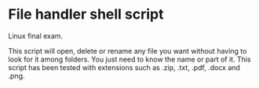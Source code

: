 # File handler shell script
Linux final exam.

This script will open, delete or rename any file you want without having to look for it among folders. You just need to know the name or part of it.
This script has been tested with extensions such as .zip, .txt, .pdf, .docx and .png.
